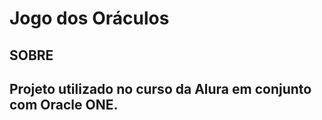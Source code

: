 <H1>Jogo dos Oráculos</H1>

<h2>SOBRE<h2>
<p>Projeto utilizado no curso da Alura em conjunto com Oracle ONE.</p>
